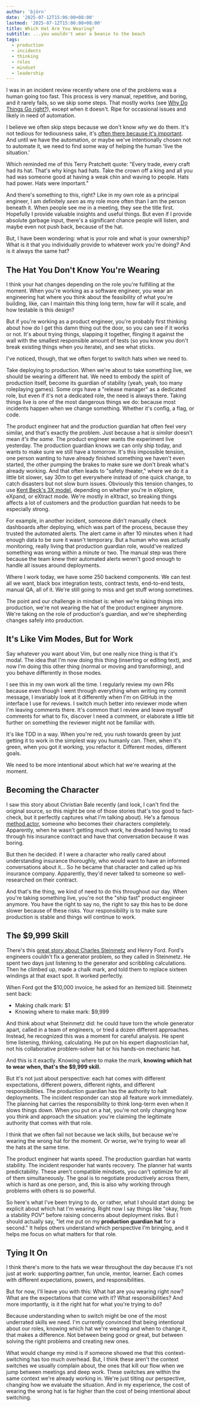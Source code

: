 ```yaml
---
author: 'björn'
date: '2025-07-12T15:06:00+08:00'
lastmod: '2025-07-12T15:06:00+08:00'
title: Which Hat Are You Wearing?
subtitle: ...you wouldn't wear a beanie to the beach
tags:
  - production
  - incidents
  - thinking
  - roles
  - mindset
  - leadership
---
```


I was in an incident review recently where one of the problems was a human going too fast. This process is very manual, repetitive, and boring, and it rarely fails, so we skip some steps. That mostly works (see [Why Do Things Go right?](https://safetydifferently.com/why-do-things-go-right/)), except when it doesn't. Ripe for occasional issues and likely in need of automation.

I believe we often skip steps because we don't know *why* we do them. It's not tedious for tediousness sake, it's [often there because it's important](https://fs.blog/chestertons-fence/). And until we have the automation, or maybe we've intentionally chosen not to automate it, we need to find some way of helping the human 'live the situation.'

Which reminded me of this Terry Pratchett quote: "Every trade, every craft had its hat. That's why kings had hats. Take the crown off a king and all you had was someone good at having a weak chin and waving to people. Hats had power. Hats were important."

And there's something to this, right? Like in my own role as a principal engineer, I am definitely *seen* as my role more often than I am the person beneath it. When people see me in a meeting, they see the title first. Hopefully I provide valuable insights and useful things. But even if I provide absolute garbage input, there's a significant chance people will listen, and maybe even not push back, because of the hat.

But, I have been wondering: what is your role and what is your ownership? What is it that you individually provide to whatever work you're doing? And is it always the same hat?

## The Hat You Don't Know You're Wearing

I think your hat changes depending on the role you're fulfilling at the moment. When you're working as a software engineer, you wear an engineering hat where you think about the feasibility of what you're building, like, can I maintain this thing long term, how far will it scale, and how testable is this design?

But if you're working as a product engineer, you're probably first thinking about how do I get this damn thing out the door, so you can see if it works or not. It's about trying things, slapping it together, flinging it against the wall with the smallest responsible amount of tests (so you know you don't break existing things when you iterate), and see what sticks.

I've noticed, though, that we often forget to switch hats when we need to.

Take deploying to production. When we're about to take something live, we should be wearing a different hat. We need to embody the spirit of production itself, become its guardian of stability (yeah, yeah, too many roleplaying games). Some orgs have a "release manager" as a dedicated role, but even if it's not a dedicated role, the need is always there. Taking things live is one of the most dangerous things we do: because most incidents happen when we change something. Whether it's config, a flag, or code.

The product engineer hat and the production guardian hat often feel very similar, and that's exactly the problem. Just because a hat _is similar_ doesn't mean _it's the same._ The product engineer wants the experiment live yesterday. The production guardian knows we can only ship today, and wants to make sure we still have a tomorrow. It's this impossible tension, one person wanting to have already finished something we haven't even started, the other pumping the brakes to make sure we don't break what's already working. And that often leads to "safety theater," where we do it a little bit slower, say 30m to get everywhere instead of one quick change, to catch disasters but not slow burn issues. Obviously this tension changes, to use [Kent Beck's 3X model](https://medium.com/@kentbeck_7670/the-product-development-triathlon-6464e2763c46), depending on whether you're in eXplore, eXpand, or eXtract mode. We're mostly in eXtract, so breaking things affects a lot of customers and the production guardian hat needs to be especially strong.

For example, in another incident, someone didn't manually check dashboards after deploying, which was part of the process, because they trusted the automated alerts. The alert came in after 10 minutes when it had enough data to be sure it wasn't temporary. But a human who was actually monitoring, really living that production guardian role, would've realized something was wrong within a minute or two. The manual step was there because the team knew their automated alerts weren't good enough to handle all issues around deployments.

Where I work today, we have some 250 backend components. We can test all we want, black box integration tests, contract tests, end-to-end tests, manual QA, all of it. We're still going to miss and get stuff wrong sometimes.

The point and our challenge in mindset is: when we're taking things into production, we're not wearing the hat of the product engineer anymore. We're taking on the role of production's guardian, and we're shepherding changes safely into production.

## It's Like Vim Modes, But for Work

Say whatever you want about Vim, but one really nice thing is that it's modal. The idea that I'm now doing this thing (inserting or editing text), and now I'm doing this other thing (normal or moving and transforming), and you behave differently in those modes.

I see this in my own work all the time. I regularly review my own PRs because even though I went through everything when writing my commit message, I invariably look at it differently when I'm on GitHub in the interface I use for reviews. I switch much better into reviewer mode when I'm leaving comments there. It's common that I review and leave myself comments for what to fix, discover I need a comment, or elaborate a little bit further on something the reviewer might not be familiar with.

It's like TDD in a way. When you're red, you rush towards green by just getting it to work in the simplest way you humanly can. Then, when it's green, when you got it working, you refactor it. Different modes, different goals.

We need to be more intentional about which hat we're wearing at the moment.

## Becoming the Character

I saw this story about Christian Bale recently (and look, I can't find the original source, so this might be one of those stories that's too good to fact-check, but it perfectly captures what I'm talking about). He's a famous [method actor](https://en.wikipedia.org/wiki/Method_acting), someone who becomes their characters completely. Apparently, when he wasn't getting much work, he dreaded having to read through his insurance contract and have that conversation because it was boring.

But then he decided: if I were a character who really cared about understanding insurance thoroughly, who would want to have an informed conversations about it... So he became that character and called up his insurance company. Apparently, they'd never talked to someone so well-researched on their contract.

And that's the thing, we kind of need to do this throughout our day. When you're taking something live, you're not the "ship fast" product engineer anymore. You have the right to say no, the right to say this has to be done slower because of these risks. Your responsibility is to make sure production is stable and things will continue to work.

## The $9,999 Skill

There's this [great story about Charles Steinmetz](https://www.smithsonianmag.com/history/charles-proteus-steinmetz-the-wizard-of-schenectady-51912022/) and Henry Ford. Ford's engineers couldn't fix a generator problem, so they called in Steinmetz. He spent two days just listening to the generator and scribbling calculations. Then he climbed up, made a chalk mark, and told them to replace sixteen windings at that exact spot. It worked perfectly.

When Ford got the $10,000 invoice, he asked for an itemized bill. Steinmetz sent back:
- Making chalk mark: $1
- Knowing where to make mark: $9,999

And think about what Steinmetz did: he could have torn the whole generator apart, called in a team of engineers, or tried a dozen different approaches. Instead, he recognized this was a moment for careful analysis. He spent time listening, thinking, calculating. He put on his expert diagnostician hat, not his collaborative problem-solver hat or his hands-on mechanic hat.

And this is it exactly. Knowing where to make the mark, **knowing which hat to wear when, that's the $9,999 skill.**

But it's not just about perspective: each hat comes with different expectations, different powers, different rights, and different responsibilities. The production guardian has the authority to halt deployments. The incident responder can stop all feature work immediately. The planning hat carries the responsibility to think long-term even when it slows things down. When you put on a hat, you're not only changing how you think and approach the situation: you're claiming the legitimate authority that comes with that role.

I think that we often fail not because we lack skills, but because we're wearing the wrong hat for the moment. Or worse, we're trying to wear all the hats at the same time.

The product engineer hat wants speed. The production guardian hat wants stability. The incident responder hat wants recovery. The planner hat wants predictability. These aren't compatible mindsets, you can't optimize for all of them simultaneously. The goal is to negotiate productively across them, which is hard as one person, and, this is also why working through problems with others is so powerful.

So here's what I've been trying to do, or rather, what I should start doing: be explicit about which hat I'm wearing. Right now I say things like "okay, from a stability POV" before raising concerns about deployment risks. But I should actually say, "let me put on my **production guardian hat** for a second." It helps others understand which perspective I'm bringing, and it helps me focus on what matters for that role.

## Tying It On

I think there's more to the hats we wear throughout the day because it's not just at work: supporting partner, fun uncle, mentor, learner. Each comes with different expectations, powers, and responsibilities.

But for now, I'll leave you with this: What hat are you wearing right now? What are the expectations that come with it? What responsibilities? And more importantly, is it the right hat for what you're trying to do?

Because understanding when to switch might be one of the most underrated skills we need. I'm currently convinced that being intentional about our roles, knowing which hat we're wearing and when to change it, that makes a difference. Not between being good or great, but between solving the right problems and creating new ones.

What would change my mind is if someone showed me that this context-switching has too much overhead. But, I think these aren't the context switches we usually complain about, the ones that kill our flow when we jump between meetings and deep work. These switches are within the same context we're already working in. We're just tilting our perspective, changing how we evaluate the situation. And in my experience, the cost of wearing the wrong hat is far higher than the cost of being intentional about switching.
